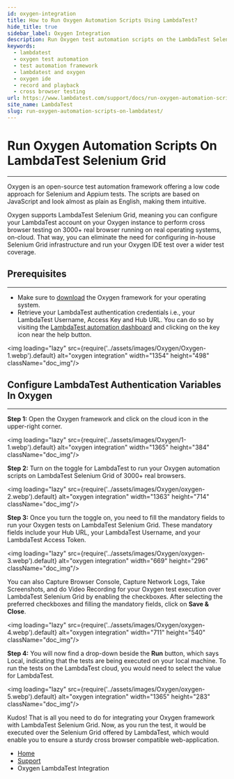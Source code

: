 ```yaml
---
id: oxygen-integration
title: How to Run Oxygen Automation Scripts Using LambdaTest?
hide_title: true
sidebar_label: Oxygen Integration
description: Run Oxygen test automation scripts on the LambdaTest Selenium Grid, and perform cross browser testing on 3000+ real browser, on-cloud, for a seamless UI.
keywords:
  - lambdatest
  - oxygen test automation
  - test automation framework
  - lambdatest and oxygen
  - oxygen ide
  - record and playback
  - cross browser testing
url: https://www.lambdatest.com/support/docs/run-oxygen-automation-scripts-on-lambdatest/
site_name: LambdaTest
slug: run-oxygen-automation-scripts-on-lambdatest/
---
```


<script type="application/ld+json"
      dangerouslySetInnerHTML={{ __html: JSON.stringify({
       "@context": "https://schema.org",
        "@type": "BreadcrumbList",
        "itemListElement": [{
          "@type": "ListItem",
          "position": 1,
          "name": "LambdaTest",
          "item": "https://www.lambdatest.com"
        },{
          "@type": "ListItem",
          "position": 2,
          "name": "Support",
          "item": "https://www.lambdatest.com/support/docs/"
        },{
          "@type": "ListItem",
          "position": 3,
          "name": "Oxygen LambdaTest Integration",
          "item": "https://www.lambdatest.com/support/docs/ranorex-integration-with-lambdatest/"
        }]
      })
    }}
></script>

# Run Oxygen Automation Scripts On LambdaTest Selenium Grid
* * *
Oxygen is an open-source test automation framework offering a low code approach for Selenium and Appium tests. The scripts are based on JavaScript and look almost as plain as English, making them intuitive.

Oxygen supports LambdaTest Selenium Grid, meaning you can configure your LambdaTest account on your Oxygen instance to perform cross browser testing on 3000+ real browser running on real operating systems, on-cloud. That way, you can eliminate the need for configuring in-house Selenium Grid infrastructure and run your Oxygen IDE test over a wider test coverage.

## Prerequisites
-----------------------------------------------------------------------------------------------------------------------------
* Make sure to [download](https://docs.oxygenhq.org/download-installation-start/download-and-installation/download-oxygen-ide) the Oxygen framework for your operating system.
* Retrieve your LambdaTest authentication credentials i.e., your LambdaTest Username, Access Key and Hub URL. You can do so by visiting the [LambdaTest automation dashboard](https://automation.lambdatest.com/) and clicking on the key icon near the help button.

<img loading="lazy" src={require('../assets/images/Oxygen/Oxygen-1.webp').default} alt="oxygen integration" width="1354" height="498" className="doc_img"/>

## Configure LambdaTest Authentication Variables In Oxygen
-----------------------------------------------------------------------------------------------------------------------------
**Step 1:** Open the Oxygen framework and click on the cloud icon in the upper-right corner.

<img loading="lazy" src={require('../assets/images/Oxygen/1-1.webp').default} alt="oxygen integration" width="1365" height="384" className="doc_img"/>

**Step 2:** Turn on the toggle for LambdaTest to run your Oxygen automation scripts on LambdaTest Selenium Grid of 3000+ real browsers.

<img loading="lazy" src={require('../assets/images/Oxygen/oxygen-2.webp').default} alt="oxygen integration" width="1363" height="714" className="doc_img"/>

**Step 3:** Once you turn the toggle on, you need to fill the mandatory fields to run your Oxygen tests on LambdaTest Selenium Grid. These mandatory fields include your Hub URL, your LambdaTest Username, and your LambdaTest Access Token.

<img loading="lazy" src={require('../assets/images/Oxygen/oxygen-3.webp').default} alt="oxygen integration" width="669" height="296" className="doc_img"/>

You can also Capture Browser Console, Capture Network Logs, Take Screenshots, and do Video Recording for your Oxygen test execution over LambdaTest Selenium Grid by enabling the checkboxes. After selecting the preferred checkboxes and filling the mandatory fields, click on **Save & Close**.

<img loading="lazy" src={require('../assets/images/Oxygen/oxygen-4.webp').default} alt="oxygen integration" width="711" height="540" className="doc_img"/>

**Step 4:** You will now find a drop-down beside the **Run** button, which says Local, indicating that the tests are being executed on your local machine. To run the tests on the LambdaTest cloud, you would need to select the value for LambdaTest.

<img loading="lazy" src={require('../assets/images/Oxygen/oxygen-5.webp').default} alt="oxygen integration" width="1365" height="283" className="doc_img"/>

Kudos! That is all you need to do for integrating your Oxygen framework with LambdaTest Selenium Grid. Now, as you run the test, it would be executed over the Selenium Grid offered by LambdaTest, which would enable you to ensure a sturdy cross browser compatible web-application.

<nav aria-label="breadcrumbs">
  <ul className="breadcrumbs">
    <li className="breadcrumbs__item">
      <a className="breadcrumbs__link" href="https://www.lambdatest.com">Home</a>
    </li>
    <li className="breadcrumbs__item">
      <a className="breadcrumbs__link" href="/docs/">Support</a>
    </li>
    <li className="breadcrumbs__item breadcrumbs__item--active">
      <span className="breadcrumbs__link">Oxygen LambdaTest Integration</span>
    </li>
  </ul>
</nav>